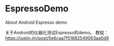 # EspressoDemo
About Android Espresso demo

关于Android的仪器化测试Espresso的demo。
教程： https://juejin.im/post/5e6caa7f51882549063aa0d9
